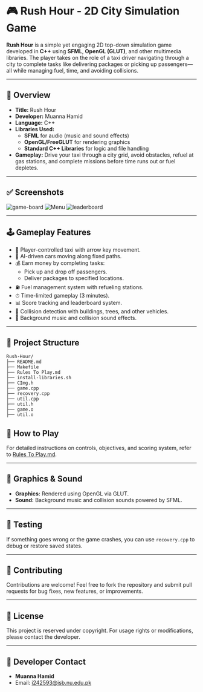 # 🎮 Rush Hour - 2D City Simulation Game

**Rush Hour** is a simple yet engaging 2D top-down simulation game developed in **C++** using **SFML**, **OpenGL (GLUT)**, and other multimedia libraries. The player takes on the role of a taxi driver navigating through a city to complete tasks like delivering packages or picking up passengers—all while managing fuel, time, and avoiding collisions.

---

## 🧾 Overview

- **Title:** Rush Hour
- **Developer:** Muanna Hamid
- **Language:** C++
- **Libraries Used:**
  - **SFML** for audio (music and sound effects)
  - **OpenGL/FreeGLUT** for rendering graphics
  - **Standard C++ Libraries** for logic and file handling
- **Gameplay:** Drive your taxi through a city grid, avoid obstacles, refuel at gas stations, and complete missions before time runs out or fuel depletes.

---

## ✅ Screenshots 

![game-board](https://github.com/user-attachments/assets/2ed511d2-e39a-4121-bea7-67a70caa3461)
![Menu](https://github.com/user-attachments/assets/c575ca54-1496-41d9-87b4-10d64060c092)
![leaderboard](https://github.com/user-attachments/assets/7984d079-e50a-4531-8294-8cd74e106cd4)

---

## 🕹️ Gameplay Features

- 🚖 Player-controlled taxi with arrow key movement.
- 🚗 AI-driven cars moving along fixed paths.
- 💰 Earn money by completing tasks:
  - Pick up and drop off passengers.
  - Deliver packages to specified locations.
- ⛽ Fuel management system with refueling stations.
- ⏱ Time-limited gameplay (3 minutes).
- 📊 Score tracking and leaderboard system.
- 🧱 Collision detection with buildings, trees, and other vehicles.
- 🎵 Background music and collision sound effects.

---

## 📁 Project Structure

```
Rush-Hour/
├── README.md
├── Makefile
├── Rules To Play.md
├── install-libraries.sh
├── CImg.h
├── game.cpp
├── recovery.cpp
├── util.cpp
├── util.h
├── game.o
├── util.o
```


## 📜 How to Play

For detailed instructions on controls, objectives, and scoring system, refer to [Rules To Play.md](Rules%20To%20Play.md).

---

## 🎨 Graphics & Sound

- **Graphics:** Rendered using OpenGL via GLUT.
- **Sound:** Background music and collision sounds powered by SFML.

---

## 🧪 Testing

If something goes wrong or the game crashes, you can use `recovery.cpp` to debug or restore saved states.

---

## 🤝 Contributing

Contributions are welcome! Feel free to fork the repository and submit pull requests for bug fixes, new features, or improvements.

---

## 📄 License

This project is reserved under copyright. For usage rights or modifications, please contact the developer.

---

## 👥 Developer Contact

- **Muanna Hamid**
- Email: i242593@isb.nu.edu.pk

